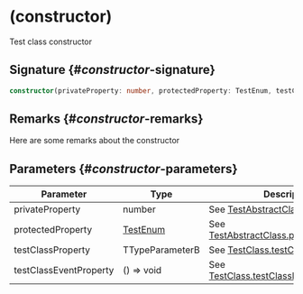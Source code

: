 # (constructor)

Test class constructor

## Signature {#_constructor_-signature}

```typescript
constructor(privateProperty: number, protectedProperty: TestEnum, testClassProperty: TTypeParameterB, testClassEventProperty: () => void);
```

## Remarks {#_constructor_-remarks}

Here are some remarks about the constructor

## Parameters {#_constructor_-parameters}

| Parameter | Type | Description |
| --- | --- | --- |
| privateProperty | number | See [TestAbstractClass](docs/simple-suite-test/testabstractclass-class)'s constructor. |
| protectedProperty | [TestEnum](docs/simple-suite-test/testenum-enum) | See [TestAbstractClass.protectedProperty](docs/simple-suite-test/testabstractclass-protectedproperty-property). |
| testClassProperty | TTypeParameterB | See [TestClass.testClassProperty](docs/simple-suite-test/testclass-testclassproperty-property). |
| testClassEventProperty | () =&gt; void | See [TestClass.testClassEventProperty](docs/simple-suite-test/testclass-testclasseventproperty-property). |
